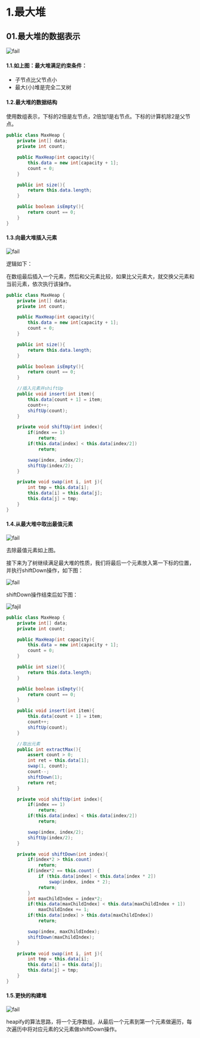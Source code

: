 # 1.最大堆

## 01.最大堆的数据表示

![fail](img/3.1.png)

#### 1.1.如上图：最大堆满足约束条件：

- 子节点比父节点小
- 最大(小)堆是完全二叉树

#### 1.2.最大堆的数据结构

使用数组表示，下标的2倍是左节点，2倍加1是右节点。下标的计算机除2是父节点。

```java
public class MaxHeap {
    private int[] data;
    private int count;

    public MaxHeap(int capacity){
        this.data = new int[capacity + 1];
        count = 0;
    }

    public int size(){
        return this.data.length;
    }

    public boolean isEmpty(){
        return count == 0;
    }
}
```

#### 1.3.向最大堆插入元素

![fail](img/3.2.png)

逻辑如下：

在数组最后插入一个元素，然后和父元素比较，如果比父元素大，就交换父元素和当前元素，依次执行该操作。

```java
public class MaxHeap {
    private int[] data;
    private int count;

    public MaxHeap(int capacity){
        this.data = new int[capacity + 1];
        count = 0;
    }

    public int size(){
        return this.data.length;
    }

    public boolean isEmpty(){
        return count == 0;
    }

    //插入元素并shiftUp
    public void insert(int item){
        this.data[count + 1] = item;
        count++;
        shiftUp(count);
    }

    private void shiftUp(int index){
        if(index == 1)
            return;
        if(this.data[index] < this.data[index/2])
            return;

        swap(index, index/2);
        shiftUp(index/2);
    }

    private void swap(int i, int j){
        int tmp = this.data[i];
        this.data[i] = this.data[j];
        this.data[j] = tmp;
    }
}
```

#### 1.4.从最大堆中取出最值元素

![fail](img/3.3.png)

去除最值元素如上图。

接下来为了树继续满足最大堆的性质，我们将最后一个元素放入第一下标的位置，并执行shiftDown操作，如下图：

![fail](img/3.4.png)

shiftDown操作结束后如下图：

![fajil](img/3.5.png)

```java
public class MaxHeap {
    private int[] data;
    private int count;

    public MaxHeap(int capacity){
        this.data = new int[capacity + 1];
        count = 0;
    }

    public int size(){
        return this.data.length;
    }

    public boolean isEmpty(){
        return count == 0;
    }

    public void insert(int item){
        this.data[count + 1] = item;
        count++;
        shiftUp(count);
    }

    //取出元素
    public int extractMax(){
        assert count > 0;
        int ret = this.data[1];
        swap(1, count);
        count--;
        shiftDown(1);
        return ret;
    }

    private void shiftUp(int index){
        if(index == 1)
            return;
        if(this.data[index] < this.data[index/2])
            return;

        swap(index, index/2);
        shiftUp(index/2);
    }

    private void shiftDown(int index){
        if(index*2 > this.count)
            return;
        if(index*2 == this.count) {
            if (this.data[index] < this.data[index * 2])
                swap(index, index * 2);
            return;
        }
        int maxChildIndex = index*2;
        if(this.data[maxChildIndex] < this.data[maxChildIndex + 1])
            maxChildIndex += 1;
        if(this.data[index] > this.data[maxChildIndex])
            return;

        swap(index, maxChildIndex);
        shiftDown(maxChildIndex);
    }

    private void swap(int i, int j){
        int tmp = this.data[i];
        this.data[i] = this.data[j];
        this.data[j] = tmp;
    }
}
```

#### 1.5.更快的构建堆

![fail](img/3.6.png)

heapify的算法思路，将一个无序数组，从最后一个元素到第一个元素做遍历，每次遍历中将对应元素的父元素做shiftDown操作。